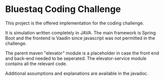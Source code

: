 # Bluestaq Coding Challenge

This project is the offered implementation for the coding challenge.

It is simulation written completely in JAVA. 
The main framework is Spring Boot and the frontend is Vaadin since javascript was not permitted in the challenge.

The parent maven "elevator" module is a placeholder in case the front end and back-end needed to be seperated. The elevator-service module contains all the relevant code.

Additional assumptions and explanations are available in the javadoc.